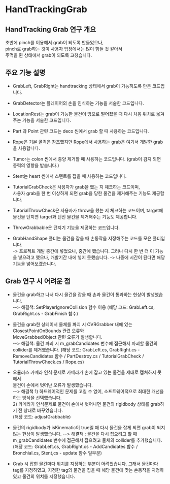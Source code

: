 # HandTrackingGrab
## HandTracking  Grab 연구 개요

초반에 pinch를 이용해서 grab이 되도록 만들었으나,           
pinch로 grab하는 것이 사용자 입장에서는 많이 힘들 것 같아서       
주먹을 쥔 상태에서 grab이 되도록 고쳤습니다.       
                
## 주요 기능 설명

* GrabLeft, GrabRight는 handtracking 상태에서 grab이 가능하도록 만든 코드입니다.

* GrabDetector는 플레이어의 손을 인식하는 기능을 서술한 코드입니다.

* LocationRest는 grab이 가능한 물건이 땅으로 떨어졌을 때 다시 처음 위치로 옮겨주는 기능을 서술한 코드입니다.

* Part 과 Point 관련 코드는 deco 씬에서 grab 할 때 사용하는 코드입니다. 

* Rope은 기본 골격은 참조했지만 Rope에서 사용하는 grab은 여기서 개발한 grab을 사용합니다.

* Tumor는 colon 씬에서 종양 제거할 때 사용하는 코드입니다. (grab이 감지 되면 중력의 영향을 받습니다.) 

* Stent는 heart 씬에서 스텐트를 잡을 때 사용하는 코드입니다.

* TutorialGrabCheck은 사용자가 grab을 했는 지 체크하는 코드이며,    
  사용자 grab을 한 번 이상하게 되면 grab을 당한 물건을 제거해주는 기능도 제공합니다.     

* TutorialThrowCheck은 사용자가 throw을 했는 지 체크하는 코드이며, 
  target에 물건을 던지면 target과 던진 물건을 제거해주는 기능도 제공합니다.    

* ThrowGrabbable은 던지기 기능을 제공하는 코드입니다.

* GrabHandShape 폴더는 물건을 잡을 때 손동작을 지정해주는 코드를 모은 폴더입니다.   
  -> 프로젝트 개발 중간에 넣었으나, 중간에 뺐습니다. 그러나 다시 한 번 더 이 기능을 넣으려고 했으나, 
    개발기간 내에 넣지 못했습니다. 
  -> 나중에 시간이 된다면 해당 기능을 넣어보겠습니다.

## Grab 연구 시 어려운 점

* 물건을 grab하고 나서 다시 물건을 잡을 때 손과 물건이 통과하는 현상이 발생했습니다.    
  --> 해결책: SetPlayerIgnoreCollision 함수 이용 (해당 코드: GrabLeft.cs, GrabRight.cs - GrabFinish 함수)

* 물건을 grab한 상테이서 물체를 파괴 시 OVRGrabber 내에 있는 ClosestPointOnBounds 관련 오류와       
  MoveGrabbedObject 관련 오류가 발생합니다.          
  --> 해결책: 물건 파괴 시 m_grabCandidates 변수에 접근해서 파괴할 물건의 collider를 제거했습니다.
              (해당 코드: GrabLeft.cs, GrabRight.cs - RemoveCandidates 함수 / PartDestroy.cs / TutorialGrabCheck / TutorialThrowCheck.cs / Rope.cs)

* 오큘러스 카메라 인식 문제로 카메라가 손에 잡고 있는 물건을 제대로 캡쳐하지 못해서    
  물건이 손에서 벗어난 오류가 발생했습니다.     
  --> 해결책 
        1) 하드웨어적인 문제를 고칠 수 없어, 소프트웨어적으로 최대한 개선을 하는 방식을 선택했습니다.     
        2) 카메라가 인식문제로 물건이 손에서 벗어나면 물건의 rigidbody 상태를 grab하기 전 상태로 바꾸었습니다.       
                 (해당 코드: adjustGrabbable)
* 물건의 rigidbody가 isKinematic이 true일 때 다시 물건을 잡게 되면 grab이 되지 않는 현상이 발생했습니다.
  --> 해결책 : 물건을 다시 잡으려고 할 때 m_grabCandidates 변수에 접근해서 잡으려고 물체의 collider를 추가했습니다.   
                  (해당 코드: GrabLeft.cs, GrabRight.cs - AddCandidates 함수 / Bronchial.cs, Stent,cs - update 함수 일부분)
         
* Grab 시 잡힌 물건마다 위치를 지정하는 부분이 어려웠습니다. 그래서 물건마다 tag를 지정하였고, 
  지정한 tag의 물건을 잡을 때 해당 물건에 맞는 손동작을 지정하였고 물건의 위치를 지정했습니다.  

